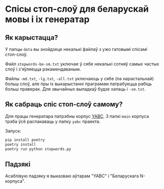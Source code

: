 Спісы стоп-слоў для беларускай мовы і іх генератар
===

## Як карыстацца?

У папцы `data` вы знойдзеце некалькі файлаў з ужо гатовымі спісамі стоп-слоў.

Файл `stopwords-be-sm.txt` уключае ў сябе некалькі сотняў самых частых слоў і з'яўляецца рэкамендаваным.

Файлы `-md.txt`, `-lg.txt`, `-all.txt` уключаюць у сябе (па нарастальнай) больш слоў, але
пры іх выкарыстанні праграмам патрабуецца рабіць больш праверак. Для звычайных выпадкаў
будзе хапаць і `-sm.txt`.

## Як сабраць спіс стоп-слоў самому?

Для працы генератара патрэбны корпус [YABC](https://github.com/poritski/YABC). З папкі
`main` корпуса трэба ўсё распакаваць у папку `yabc` праекта.

Запуск:

```bash
pip install poetry
poetry install
poetry run python stopwords.py
```

## Падзякі

Асаблівую падзяку я выказваю аўтарам "YABC" і "Беларускага N-корпуса".
